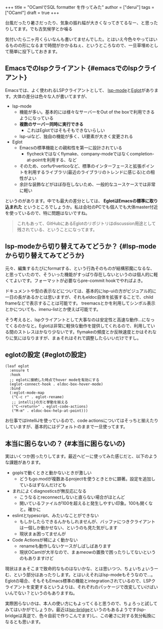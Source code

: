 +++
title = "OCamlでSQL formatter を作ってみた"
author = ["derui"]
tags = ["OCaml"]
draft = true
+++

台風だったり暑さだったり、気象の振れ幅が大きくなってきてるなー、と思ったりしてます。でも古気候学とか噛る

気付いたら二ヶ月くらいなんも書いてませんでした。とはいえ今色々やってはいるものの形になるまで時間がかかるねぇ、というところなので、一旦草埋めとして簡単に投下しておきます。

<!--more-->


## Emacsでのlspクライアント {#emacsでのlspクライアント}

Emacsでは、よく使われるLSPクライアントとして、 [lsp-mode](https://github.com/emacs-lsp/lsp-mode)と[Eglot](https://joaotavora.github.io/eglot/)があります。大体の差分は色々な人が書いてますが、

-   lsp-mode
    -   機能が多い。基本的には様々なサーバーをOut of the boxで利用できるようになっている
    -   **複数のサーバー同時に実行できる**
        -   これはEglotではそもそもできないらしい
    -   lsp-uiなど、独自の機能が多く、UI要素が大きく変更される
-   Eglot
    -   Emacsの標準機能との親和性を第一に設計されている
        -   flycheckではなくflymake、company-modeではなくcompletion-at-pointを利用する、など
    -   そのため、corfuやverticoなど、標準のインターフェースと拡張ポイントを利用するライブラリ(最近のライブラリのトレンドに感じる)との相性がよい
    -   余計な装飾などがほぼ存在しないため、一般的なユースケースでは非常に軽い

というのがあります。中でも最大の差分としては、 **EglotはEmacsの標準に取り込まれた** というところでしょうか。私は会社のPCでも個人でも大体master付近を使っているので、特に問題はないですね。

> これもあって、GitHubにあるEglotのリポジトリはdiscussion用途として残されている、ということになってます。


## lsp-modeから切り替えてみてどうか？ {#lsp-modeから切り替えてみてどうか}

元々、編集するたびにformatする、という行為そのものが結構邪魔になるな、と思っていたので、そういった機能がすっぱり存在しないというのは個人的に軽くてよいです。フォーマットが必要ならpre-commit hookでやればよき。

ドキュメントや型の表示などについては、基本的にlsp-uiの方がビジュアル的に一日の長があるかとは思いますが、それもeldoc自体を拡張することで、child frameなどで表示することは可能です。
treemacsとかを利用してシンボル表示とかについても、imenu-listとか使えば可能です。

そう考えると、lspクライアントとして大事なのは安定性と高速な動作…になってくるのかなと。Eglotは非常に軽快な動作を提供してくれるので、利用している間のストレスはかなり少ないです。flymakeの頻度とか反映速度とかはそれなりに気にはなりますが、まぁそれはそれで調整したらいいだけですし。


## eglotの設定 {#eglotの設定}

```emacs-lisp
(leaf eglot
  :ensure t
  :hook
  ;; eglotに接続した時点でhover modeを有効にする
  (eglot-connect-hook . eldoc-box-hover-mode)
  :bind
  (:eglot-mode-map
   ("C-c r" . eglot-rename)
   ;; intellijの方と挙動を揃える
   ("C-<return>" . eglot-code-actions)
   ("M-m" . eldoc-box-help-at-point)))
```

お仕事ではIntelliJを使っているので、code actionsについてはそっちと揃えたりしていますが、基本的にはデフォルトのままで一旦使ってます。


## 本当に困らないの？ {#本当に困らないの}

実はいくつか困ったりしてます。最近ヘビーに使ってみた感じだと、以下のような課題があります。

-   goplsで動くときと動かないときが激しい
    -   どうもgo.modが複数あるprojectを使うときとかに顕著。設定を追加しているはずなんだけども
-   まれによくdiagnosticsが無反応になる
    -   こうなるとreconnectしないと直らない場合がほとんど
    -   開いているファイルが100を超えると発生しやすい印象。100も開くなと。確かに
-   eslintとtypescript、みたいなことができない
    -   もしかしたらできるんかもしれませんが、バッファにつきクライアントは一個しか動かせない、というのも見た気がします
    -   現状まぁ困ってませんが
-   Code Actionsが稀によく動かない
    -   renameも動作しないケースがしばしばあります
    -   現状OCamlが大半なので、まぁmeowの置換で困ったりしてないというのもありますけど

現状はまぁそこまで致命的なものはないかな、とは思いつつ、ちょいちょいうーむ、という部分はあったりします。とはいえそれはlsp-modeもそうなので…。
Eglotの場合、そもそもEmacs標準の機能とintegrationされているので、LSPクライアントを変更するというよりは、それぞれのパッケージで改変していけばいいんでない？というのもありますね。

実際困らないかは、本人の使い方にもよってくると思うので、ちょろっと試してみてはいかがでしょうか。最近は[lsp-bridge](https://github.com/manateelazycat/lsp-bridge)というのもあるようです(lsp-bridgeは真逆で、色々自前で作りこんでます)し、この暑さに対する気分転換になるとも思います。
